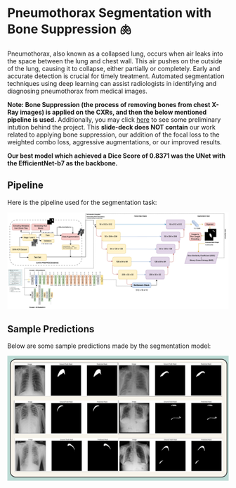 # Pneumothorax Segmentation with Bone Suppression 🫁

Pneumothorax, also known as a collapsed lung, occurs when air leaks into the space between the lung and chest wall. This air pushes on the outside of the lung, causing it to collapse, either partially or completely. Early and accurate detection is crucial for timely treatment. Automated segmentation techniques using deep learning can assist radiologists in identifying and diagnosing pneumothorax from medical images.

**Note: Bone Suppression (the process of removing bones from chest X-Ray images) is applied on the CXRs, and then the below mentioned pipeline is used.** Additionally, you may click [here](https://ai3011.plaksha.edu.in/Spring%202024/PDFs/Ananya%20Shukla.pdf) to see some preliminary intution behind the project. This **slide-deck does NOT contain** our work related to applying bone suppression, our addition of the focal loss to the weighted combo loss, aggressive augmentations, or our improved results.

**Our best model which achieved a Dice Score of 0.8371 was the UNet with the EfficientNet-b7 as the backbone.**


## Pipeline
Here is the pipeline used for the segmentation task:

![Pipeline](pipeline.png)

## Sample Predictions
Below are some sample predictions made by the segmentation model:

![Predictions](predictions_sample.jpeg)
